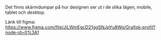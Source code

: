 Det finns skärmdumpar på hur designen ser ut i de olika lägen, mobile, tablet och desktop. 

Länk till figma: https://www.figma.com/file/JiLWmEgcD21ggSNJpYu8Wq/Grafisk-profil?node-id=0%3A1